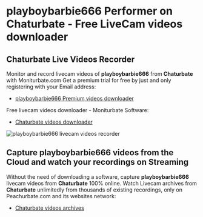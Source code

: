 # playboybarbie666 Performer on Chaturbate - Free LiveCam videos downloader

## Chaturbate Live Videos Recorder

Monitor and record livecam videos of **playboybarbie666** from **Chaturbate** with Moniturbate.com
Get a premium trial for free by just and only registering with your Email address:
* [playboybarbie666 Premium videos downloader](https://moniturbate.com/request-demo-licence-key.html)

Free livecam videos downloader - Moniturbate Software:
* [Chaturbate videos downloader](https://moniturbate.com/moniturbate-download-software.html)

![playboybarbie666 livecam videos recorder](https://peachurnet.com/templates/moniturbate-software.png)


## Capture playboybarbie666 videos from the Cloud and watch your recordings on Streaming

Without the need of downloading a software, capture **playboybarbie666** livecam videos from **Chaturbate** 100% online.
Watch Livecam archives from **Chaturbate** unlimitedly from thousands of existing recordings, only on Peachurbate.com and its websites network:
* [Chaturbate videos archives](https://peachurnet.com/)